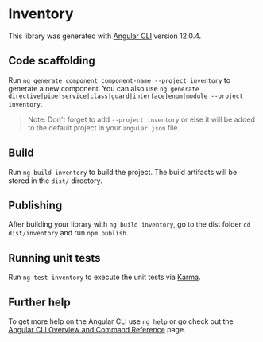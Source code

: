 # Inventory

This library was generated with [Angular CLI](https://github.com/angular/angular-cli) version 12.0.4.

## Code scaffolding

Run `ng generate component component-name --project inventory` to generate a new component. You can also use `ng generate directive|pipe|service|class|guard|interface|enum|module --project inventory`.
> Note: Don't forget to add `--project inventory` or else it will be added to the default project in your `angular.json` file. 

## Build

Run `ng build inventory` to build the project. The build artifacts will be stored in the `dist/` directory.

## Publishing

After building your library with `ng build inventory`, go to the dist folder `cd dist/inventory` and run `npm publish`.

## Running unit tests

Run `ng test inventory` to execute the unit tests via [Karma](https://karma-runner.github.io).

## Further help

To get more help on the Angular CLI use `ng help` or go check out the [Angular CLI Overview and Command Reference](https://angular.io/cli) page.
